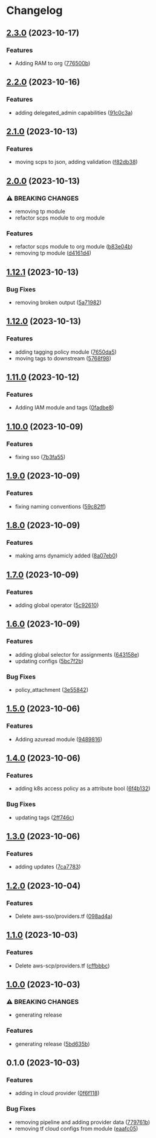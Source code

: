 # Changelog

## [2.3.0](https://github.com/CyberViking949/aws-modules/compare/v2.2.0...v2.3.0) (2023-10-17)


### Features

* Adding RAM to org ([776500b](https://github.com/CyberViking949/aws-modules/commit/776500bed0922c6084f687d52cd1730efab14f15))

## [2.2.0](https://github.com/CyberViking949/aws-modules/compare/v2.1.0...v2.2.0) (2023-10-16)


### Features

* adding delegated_admin capabilities ([91c0c3a](https://github.com/CyberViking949/aws-modules/commit/91c0c3abf60925bfa092095f6788a638adc9c23e))

## [2.1.0](https://github.com/CyberViking949/aws-modules/compare/v2.0.0...v2.1.0) (2023-10-13)


### Features

* moving scps to json, adding validation ([f82db38](https://github.com/CyberViking949/aws-modules/commit/f82db3865f6b6172d84077651cb755073cc44f74))

## [2.0.0](https://github.com/CyberViking949/aws-modules/compare/v1.12.1...v2.0.0) (2023-10-13)


### ⚠ BREAKING CHANGES

* removing tp module
* refactor scps module to org module

### Features

* refactor scps module to org module ([b83e04b](https://github.com/CyberViking949/aws-modules/commit/b83e04bc57ab60e420f8152dba7d20e84df4375d))
* removing tp module ([d4161d4](https://github.com/CyberViking949/aws-modules/commit/d4161d4ed247b1ace032cd461a2f4642692b92b5))

## [1.12.1](https://github.com/CyberViking949/aws-modules/compare/v1.12.0...v1.12.1) (2023-10-13)


### Bug Fixes

* removing broken output ([5a71982](https://github.com/CyberViking949/aws-modules/commit/5a719824d5cf02679ae2fb1c4ea0d12632ebc0f3))

## [1.12.0](https://github.com/CyberViking949/aws-modules/compare/v1.11.0...v1.12.0) (2023-10-13)


### Features

* adding tagging policy module ([7650da5](https://github.com/CyberViking949/aws-modules/commit/7650da574df57ca419e0c10af0238ab00dedf11e))
* moving tags to downstream ([5768f98](https://github.com/CyberViking949/aws-modules/commit/5768f9892dd337409c7e9937731bb2a95e333073))

## [1.11.0](https://github.com/CyberViking949/aws-modules/compare/v1.10.0...v1.11.0) (2023-10-12)


### Features

* Adding IAM module and tags ([0fadbe8](https://github.com/CyberViking949/aws-modules/commit/0fadbe8007c2eb52b396360bdd61cde7b4aae611))

## [1.10.0](https://github.com/CyberViking949/aws-modules/compare/v1.9.0...v1.10.0) (2023-10-09)


### Features

* fixing sso ([7b3fa55](https://github.com/CyberViking949/aws-modules/commit/7b3fa5588dfc3a2c689dc1ee1e7c11b9b9c5ba38))

## [1.9.0](https://github.com/CyberViking949/aws-modules/compare/v1.8.0...v1.9.0) (2023-10-09)


### Features

* fixing naming conventions ([59c82ff](https://github.com/CyberViking949/aws-modules/commit/59c82ff60dd0ebdd57d5101c792bed659f3ffaf3))

## [1.8.0](https://github.com/CyberViking949/aws-modules/compare/v1.7.0...v1.8.0) (2023-10-09)


### Features

* making arns dynamicly added ([8a07eb0](https://github.com/CyberViking949/aws-modules/commit/8a07eb08e004c9a9d550fe9ef5d933bb013d4544))

## [1.7.0](https://github.com/CyberViking949/aws-modules/compare/v1.6.0...v1.7.0) (2023-10-09)


### Features

* adding global operator ([5c92610](https://github.com/CyberViking949/aws-modules/commit/5c9261065146de4d07d0ef2a97a97a58cfd74db5))

## [1.6.0](https://github.com/CyberViking949/aws-modules/compare/v1.5.0...v1.6.0) (2023-10-09)


### Features

* adding global selector for assignments ([643158e](https://github.com/CyberViking949/aws-modules/commit/643158e73681caaf6c4f1d4221ee1b7737a70d43))
* updating configs ([5bc7f2b](https://github.com/CyberViking949/aws-modules/commit/5bc7f2b0028e00475d79af3cf98bc57eb9742479))


### Bug Fixes

* policy_attachment ([3e55842](https://github.com/CyberViking949/aws-modules/commit/3e55842a30903f0e62646524b22aa66e8f34cbeb))

## [1.5.0](https://github.com/CyberViking949/aws-modules/compare/v1.4.0...v1.5.0) (2023-10-06)


### Features

* Adding azuread module ([9489816](https://github.com/CyberViking949/aws-modules/commit/9489816e261dcb5a65a95a51ba6ad75f0362f8b0))

## [1.4.0](https://github.com/CyberViking949/aws-modules/compare/v1.3.0...v1.4.0) (2023-10-06)


### Features

* adding k8s access policy as a attribute bool ([6f4b132](https://github.com/CyberViking949/aws-modules/commit/6f4b1324599565456bb8e9868e53f39470a39c75))


### Bug Fixes

* updating tags ([2ff746c](https://github.com/CyberViking949/aws-modules/commit/2ff746c18381e626c50a91b86fdbe6b4d96a7a26))

## [1.3.0](https://github.com/CyberViking949/aws-modules/compare/v1.2.0...v1.3.0) (2023-10-06)


### Features

* adding updates ([7ca7783](https://github.com/CyberViking949/aws-modules/commit/7ca778327f3c4f3e9f56935abd7fa0148b4a1951))

## [1.2.0](https://github.com/CyberViking949/aws-modules/compare/v1.1.0...v1.2.0) (2023-10-04)


### Features

* Delete aws-sso/providers.tf ([098ad4a](https://github.com/CyberViking949/aws-modules/commit/098ad4a9395c465ca82cdafe5d721f6721fb3f0d))

## [1.1.0](https://github.com/CyberViking949/aws-modules/compare/v1.0.0...v1.1.0) (2023-10-03)


### Features

* Delete aws-scp/providers.tf ([cffbbbc](https://github.com/CyberViking949/aws-modules/commit/cffbbbc14f277d2eee0e2286dcdaedba1aa37c33))

## [1.0.0](https://github.com/CyberViking949/aws-modules/compare/v0.1.0...v1.0.0) (2023-10-03)


### ⚠ BREAKING CHANGES

* generating release

### Features

* generating release ([5bd635b](https://github.com/CyberViking949/aws-modules/commit/5bd635b9084a037da439f1e9cb8094b915fea32f))

## 0.1.0 (2023-10-03)


### Features

* adding in cloud provider ([0f6f118](https://github.com/CyberViking949/aws-modules/commit/0f6f11814565a8e25cd850933deb51c07ce66968))


### Bug Fixes

* removing pipeline and adding provider data ([779761b](https://github.com/CyberViking949/aws-modules/commit/779761b4cb0dc0e3f9b8e04d876645454c5a853a))
* removing tf cloud configs from module ([eaafc05](https://github.com/CyberViking949/aws-modules/commit/eaafc05c06dc491014767c46b2962ac6656b71b4))
